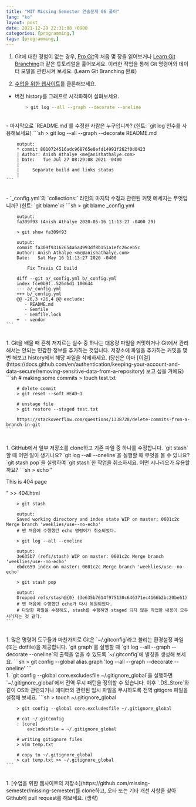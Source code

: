 ```yaml
---
title: "MIT Missing Semester 연습문제 06 풀이"
lang: "ko"
layout: post
date: 2021-12-29 22:31:08 +0900
categories: [programming,]
tags: [programming,]
---
```


1. Git에 대한 경험이 없는 경우, [Pro Git](https://git-scm.com/book/ko/v2)의 처음 몇 장을 읽어보거나 [Learn Git Branching](https://learngitbranching.js.org/?locale=ko)과 같은 튜토리얼을 훑어보세요. 이러한 작업을 통해 Git 명령어와 데이터 모델을 관련시켜 보세요. (Learn Git Branching 완료)

1. [수업을 위한 웹사이트](https://github.com/missing-semester/missing-semester)를 클론해보세요.
- 버전 history를 그래프로 시각화하여 살펴보세요.
	```sh
		> git log --all --graph --decorate --oneline
	```
<br />
- 마지막으로 `README.md`를 수정한 사람은 누구입니까? (힌트: `git log`인수를 사용해보세요)
	```sh
		> git log --all --graph --decorate README.md

		output:
		* commit 8010724516adc968765e8efd14991f262f0d0423
		| Author: Anish Athalye <me@anishathalye.com>
		| Date:   Tue Jul 27 08:29:08 2021 -0400
		|
		|     Separate build and links status
		|
	```
<br />
- `_config.yml`의 `collections:` 라인의 마지막 수정과 관련된 커밋 메세지는 무엇입니까? (힌트: `git blame`과 
	```sh
		> git blame _config.yml
		
		output:
		fa309f93 (Anish Athalye 2020-05-16 11:13:27 -0400 29)
		
		> git show fa309f93

		output:
		commit fa309f93162654a5a4993df8b151a1efc26ceb5c
		Author: Anish Athalye <me@anishathalye.com>
		Date:   Sat May 16 11:13:27 2020 -0400

			Fix Travis CI build

		diff --git a/_config.yml b/_config.yml
		index fce0b9f..526d6d1 100644
		--- a/_config.yml
		+++ b/_config.yml
		@@ -26,3 +26,4 @@ exclude:
		   - README.md
		   - Gemfile
		   - Gemfile.lock
		+  - vendor	
	```
<br />
1. Git을 배울 때 흔히 저지르는 실수 중 하나는 대용량 파일을 커밋하거나 Git에서 관리해서는 안되는 민감한 정보를 추가하는 것입니다. 저장소에 파일을 추가하는 커밋을 몇번 해보고 history에서 해당 파일을 삭제하세요. (당신은 아마 [이걸](https://docs.github.com/en/authentication/keeping-your-account-and-data-secure/removing-sensitive-data-from-a-repository) 보고 싶을 거에요)
	```sh
		# making some commits
		> touch test.txt

		# delete commit
		> git reset --soft HEAD~1
		
		# unstage file
		> git restore --staged test.txt
		
		https://stackoverflow.com/questions/1338728/delete-commits-from-a-branch-in-git
	```
<br />
1. GitHub에서 일부 저장소를 clone하고 기존 파일 중 하나를 수정합니다. `git stash`할 때 어떤 일이 생기나요? `git log --all --oneline`을 실행할 때 무엇을 볼 수 있나요? `git stash pop`을 실행하여 `git stash`한 작업을 취소하세요. 어떤 시나리오가 유용할까요?
	```sh
		> echo "<p>This is 404 page</p>" >> 404.html
		
		> git stash
		
		output:
		Saved working directory and index state WIP on master: 0601c2c Merge branch 'weeklies/use--no-echo'
		# 맨 처음에 수행했던 echo 명령어가 취소되었다.

		> git log --all --oneline
		
		output:
		3e635b7 (refs/stash) WIP on master: 0601c2c Merge branch 'weeklies/use--no-echo'
		ebdc659 index on master: 0601c2c Merge branch 'weeklies/use--no-echo'

		> git stash pop

		output:
		Dropped refs/stash@{0} (3e635b7614f975130c646371ec4166b2bc20be61)
		# 맨 처음에 수행했던 echo가 다시 복원되었다.
		# 다양한 파일을 수정해도, stash를 수행하면 staged 되지 않은 작업한 내용이 모두 사라지는 것 같다.
	```
<br />
1. 많은 명령어 도구들과 마찬가지로 Git은 `~/.gitconfig`라고 불리는 환경설정 파일 (또는 dotfile)을 제공합니다. `git graph`를 실행할 때 `git log --all --graph --decorate --oneline`의 출력을 얻을 수 있도록 `~/.gitconfig`에 별칭을 생성해 보세요.
	```sh
		> git config --global alias.graph 'log --all --graph --decorate --oneline'
	```
<br />
1. `git config --global core.excludesfile ~/.gitignore_global`을 실행하면 `~/.gitignore_global`에서 전역 무시 패턴을 정의할 수 있습니다. 이후 `.DS_Store`와 같이 OS와 관련되거나 에디터와 관련된 임시 파일을 무시하도록 전역 gitigore 파일을 설정해 보세요.
	```sh
		> touch ~/.gitignore_global
		
		> git config --global core.excludesfile ~/.gitignore_global

		# cat ~/.gitconfig
		: [core]
			excludesfile = ~/.gitignore_global
		
		# writing gitignore files
		> vim temp.txt

		# copy to ~/.gitignore_global
		> cat temp.txt >> ~/.gitignore_global
	```
<br />
1. [수업을 위한 웹사이트의 저장소](https://github.com/missing-semester/missing-semester)를 clone하고, 오타 또는 기타 개선 사항을 찾아 Github에 pull request를 해보세요. (생략)

